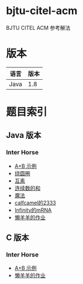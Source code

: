 # bjtu-citel-acm
BJTU CITEL ACM 参考解法

# 版本

| 语言 | 版本 |
|---|---|
| Java | 1.8 |


# 题目索引
## Java 版本
### Inter Horse
- [A+B 示例](https://github.com/bjtu-acm/bjtu-citel-acm/blob/master/java/src/cn/interhorse/Q001/Main.java)
- [绕圆圈](https://github.com/bjtu-acm/bjtu-citel-acm/blob/master/java/src/cn/interhorse/Q002/Main.java)
- [互素](https://github.com/bjtu-acm/bjtu-citel-acm/blob/master/java/src/cn/interhorse/Q003/Main.java)
- [连续数的和](https://github.com/bjtu-acm/bjtu-citel-acm/blob/master/java/src/cn/interhorse/Q004/Main.java)
- [魔法](https://github.com/bjtu-acm/bjtu-citel-acm/blob/master/java/src/cn/interhorse/Q005/Main.java)
- [calfcamel的2333](https://github.com/bjtu-acm/bjtu-citel-acm/blob/master/java/src/cn/interhorse/Q006/Main.java)
- [Infinity的mRNA](https://github.com/bjtu-acm/bjtu-citel-acm/blob/master/java/src/cn/interhorse/Q007/Main.java)
- [懒羊羊的作业](https://github.com/bjtu-acm/bjtu-citel-acm/blob/master/java/src/cn/interhorse/Q009/Main.java)

## C 版本
### Inter Horse
- [A+B 示例](https://github.com/bjtu-acm/bjtu-citel-acm/blob/master/c/interhorse/Q001.c)
- [懒羊羊的作业](https://github.com/bjtu-acm/bjtu-citel-acm/blob/master/c/interhorse/Q009.c)

